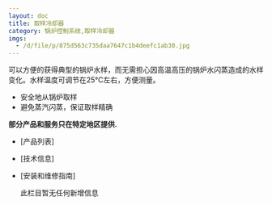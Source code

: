 ```yaml
---
layout: doc
title: 取样冷却器
category: 锅炉控制系统,取样冷却器
imgs:
  - /d/file/p/875d563c735daa7647c1b4deefc1ab30.jpg
---
```


可以方便的获得典型的锅炉水样，而无需担心因高温高压的锅炉水闪蒸造成的水样变化。水样温度可调节在25℃左右，方便测量。

- 安全地从锅炉取样
- 避免蒸汽闪蒸，保证取样精确

**部分产品和服务只在特定地区提供.**

- [产品列表]
- [技术信息]
- [安装和维修指南]

  此栏目暂无任何新增信息
